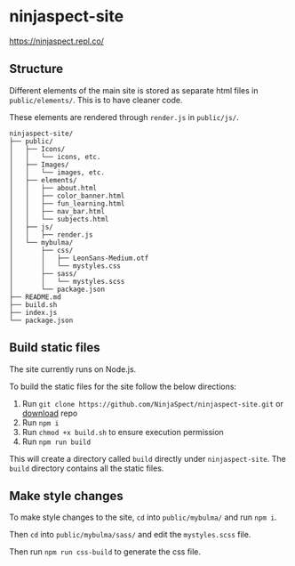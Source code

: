 # ninjaspect-site
 
https://ninjaspect.repl.co/

## Structure

Different elements of the main site is stored as separate html files in `public/elements/`. This is to have cleaner code.

These elements are rendered through `render.js` in `public/js/`.

```text
ninjaspect-site/
├── public/
│   ├── Icons/
│   │   └── icons, etc.
│   ├── Images/
│   │   └── images, etc.
│   ├── elements/
│   │   ├── about.html
│   │   ├── color_banner.html
│   │   ├── fun_learning.html
│   │   ├── nav_bar.html
│   │   └── subjects.html
│   ├── js/
│   │   ├── render.js
│   └── mybulma/
│       ├── css/
│       │   ├── LeonSans-Medium.otf
│       │   └── mystyles.css
│       ├── sass/
│       │   └── mystyles.scss
│       └── package.json
├── README.md
├── build.sh
├── index.js
└── package.json
```

## Build static files

The site currently runs on Node.js.

To build the static files for the site follow the below directions:

1. Run `git clone https://github.com/NinjaSpect/ninjaspect-site.git` or [download](https://github.com/NinjaSpect/ninjaspect-site/archive/refs/heads/main.zip) repo
2. Run `npm i`
3. Run `chmod +x build.sh` to ensure execution permission
4. Run `npm run build`

This will create a directory called `build` directly under `ninjaspect-site`. The `build` directory contains all the static files.

## Make style changes

To make style changes to the site, `cd` into `public/mybulma/` and run `npm i`.

Then `cd` into `public/mybulma/sass/` and edit the `mystyles.scss` file.

Then run `npm run css-build` to generate the css file.
